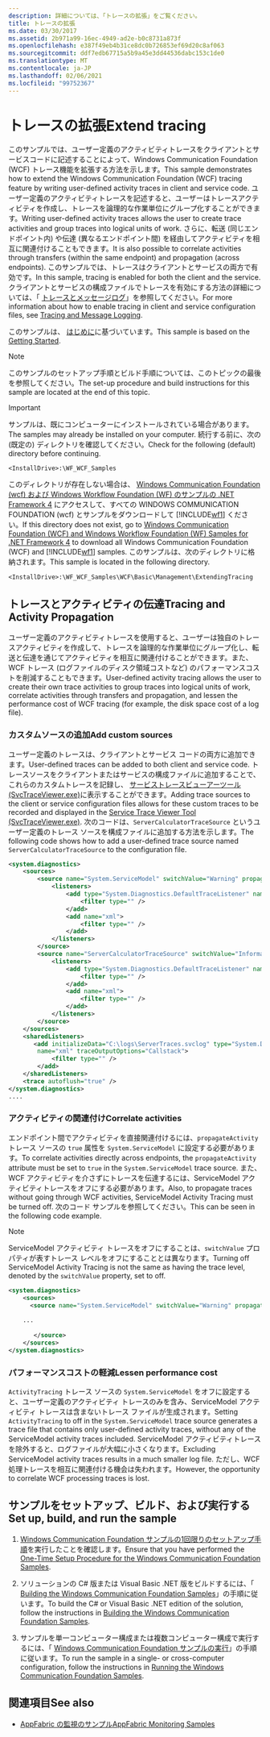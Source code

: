 ```yaml
---
description: 詳細については、「トレースの拡張」をご覧ください。
title: トレースの拡張
ms.date: 03/30/2017
ms.assetid: 2b971a99-16ec-4949-ad2e-b0c8731a873f
ms.openlocfilehash: e387f49eb4b31ce8dc0b726853ef69d20c8af063
ms.sourcegitcommit: ddf7edb67715a5b9a45e3dd44536dabc153c1de0
ms.translationtype: MT
ms.contentlocale: ja-JP
ms.lasthandoff: 02/06/2021
ms.locfileid: "99752367"
---
```

# <a name="extend-tracing"></a><span data-ttu-id="4a24e-103">トレースの拡張</span><span class="sxs-lookup"><span data-stu-id="4a24e-103">Extend tracing</span></span>

<span data-ttu-id="4a24e-104">このサンプルでは、ユーザー定義のアクティビティトレースをクライアントとサービスコードに記述することによって、Windows Communication Foundation (WCF) トレース機能を拡張する方法を示します。</span><span class="sxs-lookup"><span data-stu-id="4a24e-104">This sample demonstrates how to extend the Windows Communication Foundation (WCF) tracing feature by writing user-defined activity traces in client and service code.</span></span> <span data-ttu-id="4a24e-105">ユーザー定義のアクティビティトレースを記述すると、ユーザーはトレースアクティビティを作成し、トレースを論理的な作業単位にグループ化することができます。</span><span class="sxs-lookup"><span data-stu-id="4a24e-105">Writing user-defined activity traces allows the user to create trace activities and group traces into logical units of work.</span></span> <span data-ttu-id="4a24e-106">さらに、転送 (同じエンドポイント内) や伝達 (異なるエンドポイント間) を経由してアクティビティを相互に関連付けることもできます。</span><span class="sxs-lookup"><span data-stu-id="4a24e-106">It is also possible to correlate activities through transfers (within the same endpoint) and propagation (across endpoints).</span></span> <span data-ttu-id="4a24e-107">このサンプルでは、トレースはクライアントとサービスの両方で有効です。</span><span class="sxs-lookup"><span data-stu-id="4a24e-107">In this sample, tracing is enabled for both the client and the service.</span></span> <span data-ttu-id="4a24e-108">クライアントとサービスの構成ファイルでトレースを有効にする方法の詳細については、「 [トレースとメッセージログ](tracing-and-message-logging.md)」を参照してください。</span><span class="sxs-lookup"><span data-stu-id="4a24e-108">For more information about how to enable tracing in client and service configuration files, see [Tracing and Message Logging](tracing-and-message-logging.md).</span></span>  
  
 <span data-ttu-id="4a24e-109">このサンプルは、 [はじめに](getting-started-sample.md)に基づいています。</span><span class="sxs-lookup"><span data-stu-id="4a24e-109">This sample is based on the [Getting Started](getting-started-sample.md).</span></span>  
  
> [!NOTE]
> <span data-ttu-id="4a24e-110">このサンプルのセットアップ手順とビルド手順については、このトピックの最後を参照してください。</span><span class="sxs-lookup"><span data-stu-id="4a24e-110">The set-up procedure and build instructions for this sample are located at the end of this topic.</span></span>  
  
> [!IMPORTANT]
> <span data-ttu-id="4a24e-111">サンプルは、既にコンピューターにインストールされている場合があります。</span><span class="sxs-lookup"><span data-stu-id="4a24e-111">The samples may already be installed on your computer.</span></span> <span data-ttu-id="4a24e-112">続行する前に、次の (既定の) ディレクトリを確認してください。</span><span class="sxs-lookup"><span data-stu-id="4a24e-112">Check for the following (default) directory before continuing.</span></span>  
>
> `<InstallDrive>:\WF_WCF_Samples`  
>
> <span data-ttu-id="4a24e-113">このディレクトリが存在しない場合は、 [Windows Communication Foundation (wcf) および Windows Workflow Foundation (WF) のサンプルの .NET Framework 4](https://www.microsoft.com/download/details.aspx?id=21459) にアクセスして、すべての WINDOWS COMMUNICATION FOUNDATION (wcf) とサンプルをダウンロードして [!INCLUDE[wf1](../../../../includes/wf1-md.md)] ください。</span><span class="sxs-lookup"><span data-stu-id="4a24e-113">If this directory does not exist, go to [Windows Communication Foundation (WCF) and Windows Workflow Foundation (WF) Samples for .NET Framework 4](https://www.microsoft.com/download/details.aspx?id=21459) to download all Windows Communication Foundation (WCF) and [!INCLUDE[wf1](../../../../includes/wf1-md.md)] samples.</span></span> <span data-ttu-id="4a24e-114">このサンプルは、次のディレクトリに格納されます。</span><span class="sxs-lookup"><span data-stu-id="4a24e-114">This sample is located in the following directory.</span></span>  
>
> `<InstallDrive>:\WF_WCF_Samples\WCF\Basic\Management\ExtendingTracing`  
  
## <a name="tracing-and-activity-propagation"></a><span data-ttu-id="4a24e-115">トレースとアクティビティの伝達</span><span class="sxs-lookup"><span data-stu-id="4a24e-115">Tracing and Activity Propagation</span></span>  

 <span data-ttu-id="4a24e-116">ユーザー定義のアクティビティトレースを使用すると、ユーザーは独自のトレースアクティビティを作成して、トレースを論理的な作業単位にグループ化し、転送と伝達を通じてアクティビティを相互に関連付けることができます。また、WCF トレース (ログファイルのディスク領域コストなど) のパフォーマンスコストを削減することもできます。</span><span class="sxs-lookup"><span data-stu-id="4a24e-116">User-defined activity tracing allows the user to create their own trace activities to group traces into logical units of work, correlate activities through transfers and propagation, and lessen the performance cost of WCF tracing (for example, the disk space cost of a log file).</span></span>  
  
### <a name="add-custom-sources"></a><span data-ttu-id="4a24e-117">カスタムソースの追加</span><span class="sxs-lookup"><span data-stu-id="4a24e-117">Add custom sources</span></span>  

 <span data-ttu-id="4a24e-118">ユーザー定義のトレースは、クライアントとサービス コードの両方に追加できます。</span><span class="sxs-lookup"><span data-stu-id="4a24e-118">User-defined traces can be added to both client and service code.</span></span> <span data-ttu-id="4a24e-119">トレースソースをクライアントまたはサービスの構成ファイルに追加することで、これらのカスタムトレースを記録し、 [サービストレースビューアーツール (SvcTraceViewer.exe)](../service-trace-viewer-tool-svctraceviewer-exe.md)に表示することができます。</span><span class="sxs-lookup"><span data-stu-id="4a24e-119">Adding trace sources to the client or service configuration files allows for these custom traces to be recorded and displayed in the [Service Trace Viewer Tool (SvcTraceViewer.exe)](../service-trace-viewer-tool-svctraceviewer-exe.md).</span></span> <span data-ttu-id="4a24e-120">次のコードは、`ServerCalculatorTraceSource` というユーザー定義のトレース ソースを構成ファイルに追加する方法を示します。</span><span class="sxs-lookup"><span data-stu-id="4a24e-120">The following code shows how to add a user-defined trace source named `ServerCalculatorTraceSource` to the configuration file.</span></span>  
  
```xml  
<system.diagnostics>  
    <sources>  
        <source name="System.ServiceModel" switchValue="Warning" propagateActivity="true">  
            <listeners>  
                <add type="System.Diagnostics.DefaultTraceListener" name="Default">  
                    <filter type="" />  
                </add>  
                <add name="xml">  
                    <filter type="" />  
                </add>  
            </listeners>  
        </source>  
        <source name="ServerCalculatorTraceSource" switchValue="Information,ActivityTracing">  
            <listeners>  
                <add type="System.Diagnostics.DefaultTraceListener" name="Default">  
                    <filter type="" />  
                </add>  
                <add name="xml">  
                    <filter type="" />  
                </add>  
            </listeners>  
        </source>  
    </sources>  
    <sharedListeners>  
       <add initializeData="C:\logs\ServerTraces.svclog" type="System.Diagnostics.XmlWriterTraceListener"  
        name="xml" traceOutputOptions="Callstack">  
            <filter type="" />  
        </add>  
    </sharedListeners>  
    <trace autoflush="true" />  
</system.diagnostics>
....
```  
  
### <a name="correlate-activities"></a><span data-ttu-id="4a24e-121">アクティビティの関連付け</span><span class="sxs-lookup"><span data-stu-id="4a24e-121">Correlate activities</span></span>  

 <span data-ttu-id="4a24e-122">エンドポイント間でアクティビティを直接関連付けるには、`propagateActivity` トレース ソースの `true` 属性を `System.ServiceModel` に設定する必要があります。</span><span class="sxs-lookup"><span data-stu-id="4a24e-122">To correlate activities directly across endpoints, the `propagateActivity` attribute must be set to `true` in the `System.ServiceModel` trace source.</span></span> <span data-ttu-id="4a24e-123">また、WCF アクティビティを介さずにトレースを伝達するには、ServiceModel アクティビティトレースをオフにする必要があります。</span><span class="sxs-lookup"><span data-stu-id="4a24e-123">Also, to propagate traces without going through WCF activities, ServiceModel Activity Tracing must be turned off.</span></span> <span data-ttu-id="4a24e-124">次のコード サンプルを参照してください。</span><span class="sxs-lookup"><span data-stu-id="4a24e-124">This can be seen in the following code example.</span></span>  
  
> [!NOTE]
> <span data-ttu-id="4a24e-125">ServiceModel アクティビティ トレースをオフにすることは、`switchValue` プロパティが表すトレース レベルをオフにすることとは異なります。</span><span class="sxs-lookup"><span data-stu-id="4a24e-125">Turning off ServiceModel Activity Tracing is not the same as having the trace level, denoted by the `switchValue` property, set to off.</span></span>  
  
```xml  
<system.diagnostics>  
    <sources>  
      <source name="System.ServiceModel" switchValue="Warning" propagateActivity="true">  
  
    ...  
  
       </source>  
    </sources>  
</system.diagnostics>  
```  
  
### <a name="lessen-performance-cost"></a><span data-ttu-id="4a24e-126">パフォーマンスコストの軽減</span><span class="sxs-lookup"><span data-stu-id="4a24e-126">Lessen performance cost</span></span>  

 <span data-ttu-id="4a24e-127">`ActivityTracing` トレース ソースの `System.ServiceModel` をオフに設定すると、ユーザー定義のアクティビティ トレースのみを含み、ServiceModel アクティビティ トレースは含まないトレース ファイルが生成されます。</span><span class="sxs-lookup"><span data-stu-id="4a24e-127">Setting `ActivityTracing` to off in the `System.ServiceModel` trace source generates a trace file that contains only user-defined activity traces, without any of the ServiceModel activity traces included.</span></span> <span data-ttu-id="4a24e-128">ServiceModel アクティビティトレースを除外すると、ログファイルが大幅に小さくなります。</span><span class="sxs-lookup"><span data-stu-id="4a24e-128">Excluding ServiceModel activity traces results in a much smaller log file.</span></span> <span data-ttu-id="4a24e-129">ただし、WCF 処理トレースを相互に関連付ける機会は失われます。</span><span class="sxs-lookup"><span data-stu-id="4a24e-129">However, the opportunity to correlate WCF processing traces is lost.</span></span>  
  
## <a name="set-up-build-and-run-the-sample"></a><span data-ttu-id="4a24e-130">サンプルをセットアップ、ビルド、および実行する</span><span class="sxs-lookup"><span data-stu-id="4a24e-130">Set up, build, and run the sample</span></span>  
  
1. <span data-ttu-id="4a24e-131">[Windows Communication Foundation サンプルの1回限りのセットアップ手順](one-time-setup-procedure-for-the-wcf-samples.md)を実行したことを確認します。</span><span class="sxs-lookup"><span data-stu-id="4a24e-131">Ensure that you have performed the [One-Time Setup Procedure for the Windows Communication Foundation Samples](one-time-setup-procedure-for-the-wcf-samples.md).</span></span>  
  
2. <span data-ttu-id="4a24e-132">ソリューションの C# 版または Visual Basic .NET 版をビルドするには、「 [Building the Windows Communication Foundation Samples](building-the-samples.md)」の手順に従います。</span><span class="sxs-lookup"><span data-stu-id="4a24e-132">To build the C# or Visual Basic .NET edition of the solution, follow the instructions in [Building the Windows Communication Foundation Samples](building-the-samples.md).</span></span>  
  
3. <span data-ttu-id="4a24e-133">サンプルを単一コンピューター構成または複数コンピューター構成で実行するには、「 [Windows Communication Foundation サンプルの実行](running-the-samples.md)」の手順に従います。</span><span class="sxs-lookup"><span data-stu-id="4a24e-133">To run the sample in a single- or cross-computer configuration, follow the instructions in [Running the Windows Communication Foundation Samples](running-the-samples.md).</span></span>  
  
## <a name="see-also"></a><span data-ttu-id="4a24e-134">関連項目</span><span class="sxs-lookup"><span data-stu-id="4a24e-134">See also</span></span>

- <span data-ttu-id="4a24e-135">[AppFabric の監視のサンプル](/previous-versions/appfabric/ff383407(v=azure.10))</span><span class="sxs-lookup"><span data-stu-id="4a24e-135">[AppFabric Monitoring Samples](/previous-versions/appfabric/ff383407(v=azure.10))</span></span>
